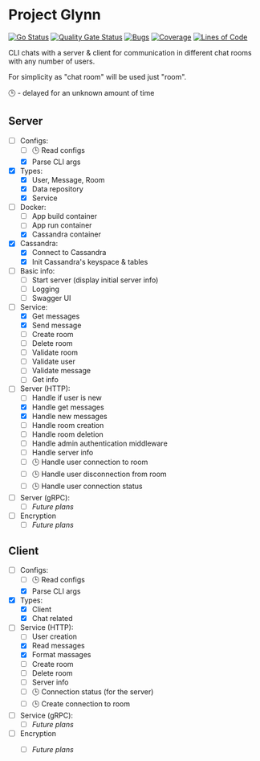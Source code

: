 # Project Glynn

[![Go Status](https://github.com/mymmrac/project-glynn/actions/workflows/go.yml/badge.svg)](https://github.com/mymmrac/project-glynn/actions/workflows/go.yml)
[![Quality Gate Status](https://sonarcloud.io/api/project_badges/measure?project=mymmrac_project-glynn&metric=alert_status)](https://sonarcloud.io/dashboard?id=mymmrac_project-glynn)
[![Bugs](https://sonarcloud.io/api/project_badges/measure?project=mymmrac_project-glynn&metric=bugs)](https://sonarcloud.io/dashboard?id=mymmrac_project-glynn)
[![Coverage](https://sonarcloud.io/api/project_badges/measure?project=mymmrac_project-glynn&metric=coverage)](https://sonarcloud.io/dashboard?id=mymmrac_project-glynn)
[![Lines of Code](https://sonarcloud.io/api/project_badges/measure?project=mymmrac_project-glynn&metric=ncloc)](https://sonarcloud.io/dashboard?id=mymmrac_project-glynn)

CLI chats with a server & client for communication in different chat rooms with any number of users.

For simplicity as "chat room" will be used just "room". 

🕒 - delayed for an unknown amount of time

## Server

* [ ] Configs:
  * [ ] 🕒 Read configs
  * [X] Parse CLI args
* [X] Types:
  * [X] User, Message, Room
  * [X] Data repository
  * [X] Service
* [ ] Docker:
  * [ ] App build container
  * [ ] App run container
  * [X] Cassandra container
* [X] Cassandra:
  * [X] Connect to Cassandra
  * [X] Init Cassandra's keyspace & tables
* [ ] Basic info:
  * [ ] Start server (display initial server info)
  * [ ] Logging
  * [ ] Swagger UI
* [ ] Service:
  * [X] Get messages
  * [X] Send message
  * [ ] Create room
  * [ ] Delete room
  * [ ] Validate room
  * [ ] Validate user
  * [ ] Validate message
  * [ ] Get info
* [ ] Server (HTTP):
  * [ ] Handle if user is new
  * [X] Handle get messages
  * [X] Handle new messages
  * [ ] Handle room creation
  * [ ] Handle room deletion
  * [ ] Handle admin authentication middleware    
  * [ ] Handle server info
  * [ ] 🕒 Handle user connection to room
  * [ ] 🕒 Handle user disconnection from room
  * [ ] 🕒 Handle user connection status
* [ ] Server (gRPC):
  * [ ] *Future plans*
* [ ] Encryption
  * [ ] *Future plans*

## Client

* [ ] Configs:
  * [ ] 🕒 Read configs
  * [X] Parse CLI args
* [X] Types:
  * [X] Client
  * [X] Chat related
* [ ] Service (HTTP):
  * [ ] User creation
  * [X] Read messages
  * [X] Format massages
  * [ ] Create room
  * [ ] Delete room
  * [ ] Server info
  * [ ] 🕒 Connection status (for the server)
  * [ ] 🕒 Create connection to room
* [ ] Service (gRPC):
  * [ ] *Future plans*
* [ ] Encryption
  * [ ] *Future plans*

